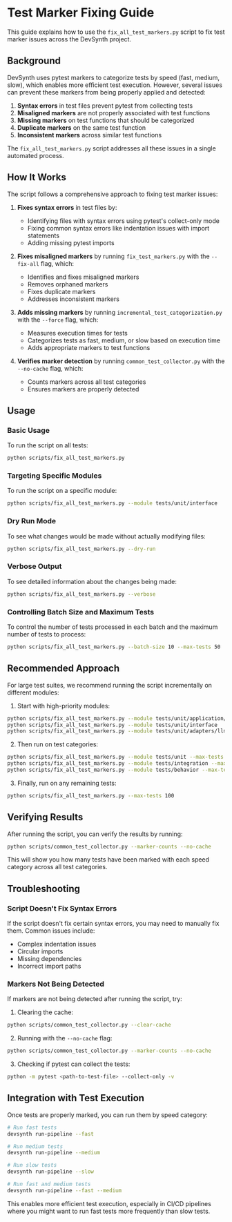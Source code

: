 # Test Marker Fixing Guide

This guide explains how to use the `fix_all_test_markers.py` script to fix test marker issues across the DevSynth project.

## Background

DevSynth uses pytest markers to categorize tests by speed (fast, medium, slow), which enables more efficient test execution. However, several issues can prevent these markers from being properly applied and detected:

1. **Syntax errors** in test files prevent pytest from collecting tests
2. **Misaligned markers** are not properly associated with test functions
3. **Missing markers** on test functions that should be categorized
4. **Duplicate markers** on the same test function
5. **Inconsistent markers** across similar test functions

The `fix_all_test_markers.py` script addresses all these issues in a single automated process.

## How It Works

The script follows a comprehensive approach to fixing test marker issues:

1. **Fixes syntax errors** in test files by:
   - Identifying files with syntax errors using pytest's collect-only mode
   - Fixing common syntax errors like indentation issues with import statements
   - Adding missing pytest imports

2. **Fixes misaligned markers** by running `fix_test_markers.py` with the `--fix-all` flag, which:
   - Identifies and fixes misaligned markers
   - Removes orphaned markers
   - Fixes duplicate markers
   - Addresses inconsistent markers

3. **Adds missing markers** by running `incremental_test_categorization.py` with the `--force` flag, which:
   - Measures execution times for tests
   - Categorizes tests as fast, medium, or slow based on execution time
   - Adds appropriate markers to test functions

4. **Verifies marker detection** by running `common_test_collector.py` with the `--no-cache` flag, which:
   - Counts markers across all test categories
   - Ensures markers are properly detected

## Usage

### Basic Usage

To run the script on all tests:

```bash
python scripts/fix_all_test_markers.py
```

### Targeting Specific Modules

To run the script on a specific module:

```bash
python scripts/fix_all_test_markers.py --module tests/unit/interface
```

### Dry Run Mode

To see what changes would be made without actually modifying files:

```bash
python scripts/fix_all_test_markers.py --dry-run
```

### Verbose Output

To see detailed information about the changes being made:

```bash
python scripts/fix_all_test_markers.py --verbose
```

### Controlling Batch Size and Maximum Tests

To control the number of tests processed in each batch and the maximum number of tests to process:

```bash
python scripts/fix_all_test_markers.py --batch-size 10 --max-tests 50
```

## Recommended Approach

For large test suites, we recommend running the script incrementally on different modules:

1. Start with high-priority modules:

```bash
python scripts/fix_all_test_markers.py --module tests/unit/application/cli
python scripts/fix_all_test_markers.py --module tests/unit/interface
python scripts/fix_all_test_markers.py --module tests/unit/adapters/llm
```

2. Then run on test categories:

```bash
python scripts/fix_all_test_markers.py --module tests/unit --max-tests 100
python scripts/fix_all_test_markers.py --module tests/integration --max-tests 100
python scripts/fix_all_test_markers.py --module tests/behavior --max-tests 100
```

3. Finally, run on any remaining tests:

```bash
python scripts/fix_all_test_markers.py --max-tests 100
```

## Verifying Results

After running the script, you can verify the results by running:

```bash
python scripts/common_test_collector.py --marker-counts --no-cache
```

This will show you how many tests have been marked with each speed category across all test categories.

## Troubleshooting

### Script Doesn't Fix Syntax Errors

If the script doesn't fix certain syntax errors, you may need to manually fix them. Common issues include:

- Complex indentation issues
- Circular imports
- Missing dependencies
- Incorrect import paths

### Markers Not Being Detected

If markers are not being detected after running the script, try:

1. Clearing the cache:

```bash
python scripts/common_test_collector.py --clear-cache
```

2. Running with the `--no-cache` flag:

```bash
python scripts/common_test_collector.py --marker-counts --no-cache
```

3. Checking if pytest can collect the tests:

```bash
python -m pytest <path-to-test-file> --collect-only -v
```

## Integration with Test Execution

Once tests are properly marked, you can run them by speed category:

```bash
# Run fast tests
devsynth run-pipeline --fast

# Run medium tests
devsynth run-pipeline --medium

# Run slow tests
devsynth run-pipeline --slow

# Run fast and medium tests
devsynth run-pipeline --fast --medium
```

This enables more efficient test execution, especially in CI/CD pipelines where you might want to run fast tests more frequently than slow tests.
